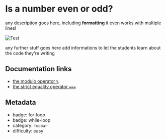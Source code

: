 # Is a number even or odd?

any description goes here, including **formatting**
it even works with multiple lines!

<img alt="Test">

any further stuff goes here
add informations to let the students learn about the code they're writing

## Documentation links

* [the modulo operator `%`](https://developer.mozilla.org/en-US/docs/Web/JavaScript/Reference/Operators/Remainder)
* [the strict equality operator `===`](https://developer.mozilla.org/en-US/docs/Web/JavaScript/Equality_comparisons_and_sameness)

## Metadata

* badge: for-loop
* badge: while-loop
* category: `foobar`
* difficulty: easy
